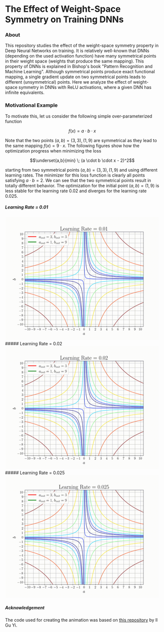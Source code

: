 # The Effect of Weight-Space Symmetry on Training DNNs

### About
This repository studies the effect of the weight-space symmetry property in Deep Neural Networks on training. It is relatively well-known that DNNs (depending on the used activation function) have many symmetrical points in their weight space (weights that produce the same mapping). This property of DNNs is explained in Bishop's book "Pattern Recognition and Machine Learning". Although symmetrical points produce exact functional mapping, a single gradient update on two symmetrical points leads to different (unsymmetrical) points. Here we analyze the effect of weight-space symmetry in DNNs with ReLU activations, where a given DNN has infinite equivalents.


### Motivational Example
To motivate this, let us consider the following simple over-parameterized function 

$$f(x) = a \cdot b \cdot x$$

Note that the two points $(a,b) = (3,3), (1, 9)$ are symmetrical as they lead to the same mapping $f(x) = 9\cdot x$. The following figures show how the optimization progress when minimizing the loss 

$$\underset{a,b}{min} \; (a \cdot b \cdot x - 2)^2$$

starting from two symmetrical points $(a,b) = (3,3), (1, 9)$ and using different learning rates. The minimizer for this loss function is clearly all points satisfying $a \cdot b = 2$. We can see that the two symmetrical points result in totally different behavior. The optimization for the initial point $(a,b) = (1, 9)$ is less stable for the learning rate $0.02$ and diverges for the learning rate $0.025$.

##### Learning Rate = 0.01

<div align="center">
<img width="500px" alt="regression_all" src="animations/animation_gif_lr_0.01.gif">
</div>
##### Learning Rate = 0.02
<div align="center">
<img width="500px" alt="regression_all" src="animations/animation_gif_lr_0.02.gif">
</div>
##### Learning Rate = 0.025
<div align="center">
<img width="500px" alt="regression_all" src="animations/animation_gif_lr_0.025.gif">
</div>

##### Acknowledgement
The code used for creating the animation was based on [this repository](https://github.com/ilguyi/optimizers.numpy) by Il Gu Yi.